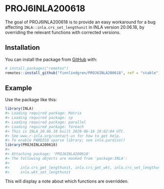 
<!-- README.md is generated from README.Rmd. Please edit that file -->

# PROJ6INLA200618

<!-- badges: start -->

<!-- badges: end -->

The goal of PROJ6INLA200618 is to provide an easy workaround for a bug
affecting `INLA::inla.crs_set_lengthunit` in INLA version 20.06.18, by
overriding the relevant functions with corrected versions.

## Installation

You can install the package from [GitHub](https://github.com/) with:

``` r
# install.packages("remotes")
remotes::install_github("finnlindgren/PROJ6INLA200618", ref = "stable")
```

## Example

Use the package like this:

``` r
library(INLA)
#> Loading required package: Matrix
#> Loading required package: sp
#> Loading required package: parallel
#> Loading required package: foreach
#> This is INLA_20.06.18 built 2020-06-18 19:02:04 UTC.
#> See www.r-inla.org/contact-us for how to get help.
#> To enable PARDISO sparse library; see inla.pardiso()
library(PROJ6INLA200618)
#> 
#> Attaching package: 'PROJ6INLA200618'
#> The following objects are masked from 'package:INLA':
#> 
#>     inla.crs_get_lengthunit, inla.crs_get_wkt, inla.crs_set_lengthunit,
#>     inla.wkt_set_lengthunit
```

This will display a note about which functions are overridden.
